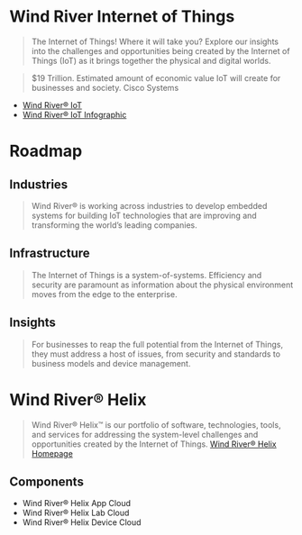 # Wind River Internet of Things

> The Internet of Things! Where it will take you? Explore our insights into the challenges and opportunities being created by the Internet of Things (IoT) as it brings together the physical and digital worlds.

> $19 Trillion. Estimated amount of economic value IoT will create for businesses and society. Cisco Systems

- [Wind River® IoT](http://www.windriver.com/iot/)
- [Wind River® IoT Infographic](http://www.windriver.com/iot/Wind-River-IoT-infographic.pdf)


# Roadmap

## Industries

> Wind River® is working across industries to develop embedded systems for building IoT technologies that are improving and transforming the world’s leading companies.

## Infrastructure

> The Internet of Things is a system-of-systems. Efficiency and security are paramount as information about the physical environment moves from the edge to the enterprise.

## Insights

> For businesses to reap the full potential from the Internet of Things, they must address a host of issues, from security and standards to business models and device management.

# Wind River® Helix

> Wind River® Helix™ is our portfolio of software, technologies, tools, and services for addressing the system-level challenges and opportunities created by the Internet of Things. [Wind River® Helix Homepage](http://www.windriver.com/products/helix/)

## Components

- Wind River® Helix App Cloud
- Wind River® Helix Lab Cloud
- Wind River® Helix Device Cloud

